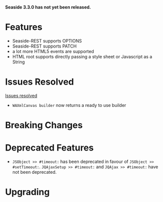 **Seaside 3.3.0 has not yet been released.**

# Features #
- Seaside-REST supports OPTIONS
- Seaside-REST supports PATCH
- a lot more HTML5 events are supported
- HTML root supports directly passing a style sheet or Javascript as a String

# Issues Resolved #
[Issues resolved](https://github.com/SeasideSt/Seaside/milestone/4?closed=1)

- `WAXmlCanvas builder` now returns a ready to use builder

# Breaking Changes #

# Deprecated Features #
 * `JSObject >> #timeout:` has been deprecated in favour of `JSObject >> #setTimeout:`. `JQAjaxSetup >> #timeout:` and `JQAjax >> #timeout:` have not been deprecated.

# Upgrading #